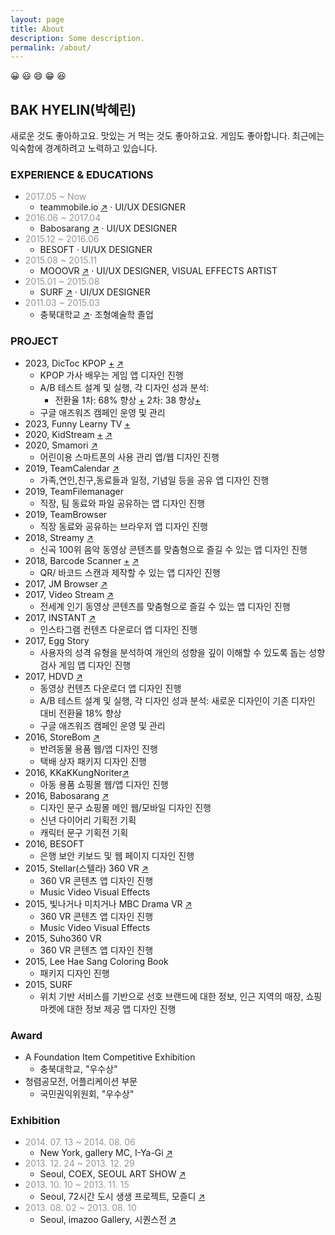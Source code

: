 ```yaml
---
layout: page
title: About
description: Some description.
permalink: /about/
---
```


<!-- <img itemprop="image" class="img-rounded" src="#" alt="jamy"> -->
😀 😃 😄 😁 😆
## BAK HYELIN(박혜린) 
새로운 것도 좋아하고요. 맛있는 거 먹는 것도 좋아하고요. 게임도 좋아합니다. 
최근에는 익숙함에 경계하려고 노력하고 있습니다.

### EXPERIENCE & EDUCATIONS
+ <span style="color: #969696;"> 2017.05 ~ Now </span>
  + teammobile.io <a href="https://www.teammobile.io/" target="_blank">↗</a> · UI/UX DESIGNER
+ <span style="color: #969696;">2016.06 ~ 2017.04</span>
  + Babosarang <a href="http://www.babosarang.co.kr/" target="_blank">↗</a> · UI/UX DESIGNER
+ <span style="color: #969696;">2015.12 ~ 2016.06</span>
  + BESOFT · UI/UX DESIGNER
+ <span style="color: #969696;">2015.08 ~ 2015.11</span>
  + MOOOVR <a href="http://mooovr.com/" target="_blank">↗</a> · UI/UX DESIGNER, VISUAL EFFECTS ARTIST
+ <span style="color: #969696;">2015.01 ~ 2015.08</span>
  + SURF <a href="https://play.google.com/store/apps/developer?id=SURF+Inc" target="_blank">↗</a> · UI/UX DESIGNER
+ <span style="color: #969696;">2011.03 ~ 2015.03</span>
  + 충북대학교 <a href="https://www.cbnu.ac.kr/www/index.do" target="_blank">↗</a>· 조형예술학 졸업

### PROJECT 
+ 2023, DicToc KPOP [+](https://crazyjamy.github.io/kpoplyricsgame/) <a href="https://play.google.com/store/search?q=dictoc&c=apps" target="_blank">↗</a>
  + KPOP 가사 배우는 게임 앱 디자인 진행
  + A/B 테스트 설계 및 실행, 각 디자인 성과 분석:
    + 전환율 1차: 68% 향상 [+](https://crazyjamy.github.io/ab-kpoplyricsgame-230724/) 2차: 38 향상[+](https://crazyjamy.github.io/ab-kpoplyricsgame-240402/)
  + 구글 애즈워즈 캠페인 운영 및 관리
+ 2023, Funny Learny TV [+](https://crazyjamy.github.io/funnylearnytv/) 
+ 2020, KidStream [+](https://crazyjamy.github.io/kidsvideoapp/) <a href="https://play.google.com/store/apps/details?id=io.tm.kids.vstream" target="_blank">↗</a>
+ 2020, Smamori <a href="https://play.google.com/store/apps/details?id=jp.smamori.child.tv" target="_blank">↗</a> 
  + 어린이용 스마트폰의 사용 관리 앱/웹 디자인 진행
+ 2019, TeamCalendar <a href="https://play.google.com/store/apps/details?id=io.jmobile.tm.calendar" target="_blank">↗</a>
  + 가족,연인,친구,동료들과 일정, 기념일 등을 공유 앱 디자인 진행
+ 2019, TeamFilemanager
  + 직장, 팀 동료와 파일 공유하는 앱 디자인 진행 
+ 2019, TeamBrowser
  + 직장 동료와 공유하는 브라우저 앱 디자인 진행
+ 2018, Streamy <a href="https://play.google.com/store/apps/details?id=com.fms.streamy" target="_blank">↗</a>
  + 신곡 100위 음악 동영상 콘텐츠를 맞춤형으로 즐길 수 있는 앱 디자인 진행
+ 2018, Barcode Scanner [+](https://crazyjamy.github.io/barcode_scanner/) [↗](https://play.google.com/store/apps/details?id=io.jmobile.jmscanner)
  +  QR/ 바코드 스캔과 제작할 수 있는 앱 디자인 진행 
+ 2017, JM Browser <a href="https://play.google.com/store/apps/details?id=io.jmobile.browser" target="_blank">↗</a>
+ 2017, Video Stream <a href="https://play.google.com/store/apps/details?id=io.jmobile.video.browser" target="_blank">↗</a>
  + 전세계 인기 동영상 콘텐츠를 맞춤형으로 즐길 수 있는 앱 디자인 진행
+ 2017, INSTANT <a href="https://play.google.com/store/apps/details?id=io.jmobile.instant" target="_blank">↗</a>
  + 인스타그램 컨텐츠 다운로더 앱 디자인 진행
+ 2017, Egg Story
  + 사용자의 성격 유형을 분석하여 개인의 성향을 깊이 이해할 수 있도록 돕는 성향 검사 게임 앱 디자인 진행
+ 2017, HDVD <a href="https://play.google.com/store/apps/details?id=com.ne.hdv">↗</a>
  + 동영상 컨텐츠 다운로더 앱 디자인 진행
  + A/B 테스트 설계 및 실행, 각 디자인 성과 분석: 새로운 디자인이 기존 디자인 대비 전환율 18% 향상
  + 구글 애즈워즈 캠페인 운영 및 관리
+ 2016, StoreBom <a href="https://store.bom.co.kr/" target="_blank">↗</a>
  + 반려동물 용품 웹/앱 디자인 진행
  + 택배 상자 패키지 디자인 진행
+ 2016, KKaKKungNoriter<a href="http://kkakkungnoriter.com/" target="_blank">↗</a>
  + 아동 용품 쇼핑몰 웹/앱 디자인 진행
+ 2016, Babosarang <a href="https://www.babosarang.co.kr/" target="_blank">↗</a>
  + 디자인 문구 쇼핑몰 메인 웹/모바일 디자인 진행
  + 신년 다이어리 기획전 기획
  + 캐릭터 문구 기획전 기획
+ 2016, BESOFT
  + 은행 보안 키보드 및 웹 페이지 디자인 진행
+ 2015, Stellar(스텔라) 360 VR [↗](https://www.youtube.com/watch?v=gvORWNSsGak)
  + 360 VR 콘텐츠 앱 디자인 진행
  + Music Video Visual Effects
+ 2015, 빛나거나 미치거나 MBC Drama VR [↗](https://www.youtube.com/watch?v=7Eo8ddIhUnE)
  + 360 VR 콘텐츠 앱 디자인 진행
  + Music Video Visual Effects
+ 2015, Suho360 VR
  + 360 VR 콘텐츠 앱 디자인 진행
+ 2015, Lee Hae Sang Coloring Book
  + 패키지 디자인 진행
+ 2015, SURF
  + 위치 기반 서비스를 기반으로 선호 브랜드에 대한 정보, 인근 지역의 매장, 쇼핑마켓에 대한 정보 제공 앱 디자인 진행

### Award
- A Foundation Item Competitive Exhibition
  - 충북대학교, "우수상"
- 청렴공모전, 어플리케이션 부문
  - 국민권익위원회, "우수상"

### Exhibition
+ <span style="color: #969696;">2014. 07. 13 ~ 2014. 08. 06</span>
  + New York, gallery MC, I-Ya-Gi <a href="http://www.gallerymc.org/h/i-ya-gi-that-connote-you-and-me/" target="_blank">↗</a>
+ <span style="color: #969696;">2013. 12. 24 ~ 2013. 12. 29</span>
  + Seoul, COEX, SEOUL ART SHOW <a href="http://seoulartshow.com/n_sub02/2014_02_01.php" target="_blank">↗</a>
+ <span style="color: #969696;">2013. 10. 10 ~ 2013. 11. 15</span>
  + Seoul, 72시간 도시 생생 프로젝트, 모즐디 <a href="https://www.lafent.com/inews/news_view.html?news_id=110411" target="_blank">↗</a>
+ <span style="color: #969696;">2013. 08. 02 ~ 2013. 08. 10</span>
  + Seoul, imazoo Gallery, 시퀀스전 <a href="http://www.imazoo.com/index.htm" target="_blank">↗</a>
